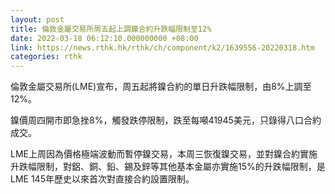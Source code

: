 ```yaml
---
layout: post
title: 倫敦金屬交易所周五起上調鎳合約升跌幅限制至12%
date: 2022-03-18 06:12:10.000000000 +08:00
link: https://news.rthk.hk/rthk/ch/component/k2/1639556-20220318.htm
categories: rthk
---
```


倫敦金屬交易所(LME)宣布，周五起將鎳合約的單日升跌幅限制，由8%上調至12%。

鎳價周四開市即急挫8%，觸發跌停限制，跌至每噸41945美元，只錄得八口合約成交。

LME上周因為價格極端波動而暫停鎳交易，本周三恢復鎳交易，並對鎳合約實施升跌幅限制，對鋁、銅、鉛、錫及鋅等其他基本金屬亦實施15%的升跌幅限制，是LME 145年歷史以來首次對直接合約設置限制。
